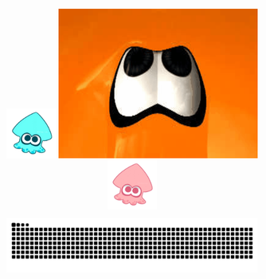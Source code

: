 <p align="center">
  <img src="https://github.com/Caraluvian/Caraluvian/blob/main/img/squid.gif" width="100" height="100">
  <img src="https://github.com/Caraluvian/Caraluvian/blob/main/img/inkling.gif" width="400" height = "300" >
  <img src="https://github.com/Caraluvian/Caraluvian/blob/main/img/pink_squid.gif" width="100" height="100">
</p>

<p align="center">
  <picture>
    <source srcset="https://raw.githubusercontent.com/Caraluvian/Caraluvian/refs/heads/output/github-contribution-grid-snake-dark.svg" media="(prefers-color-scheme: dark)">
    <img src="https://raw.githubusercontent.com/Caraluvian/Caraluvian/refs/heads/output/github-contribution-grid-snake.svg" alt="Image for Light Theme">
  </picture>
</p>
